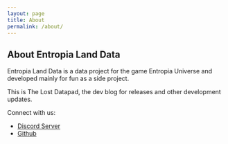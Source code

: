 ```yaml
---
layout: page
title: About
permalink: /about/
---
```


## About Entropia Land Data

Entropia Land Data is a data project for the game Entropia Universe and developed mainly for fun as a side project.

This is The Lost Datapad, the dev blog for releases and other development updates. 



Connect with us:
- [Discord Server](https://discord.gg/mRfvgCnrGr)
- [Github](https://github.com/Entropia-Land-Data/)